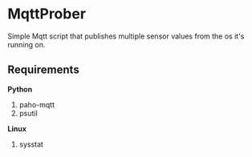 # MqttProber
Simple Mqtt script that publishes multiple sensor values from the os it's running on.

## Requirements
**Python**
1. paho-mqtt
2. psutil

**Linux**
1. sysstat
